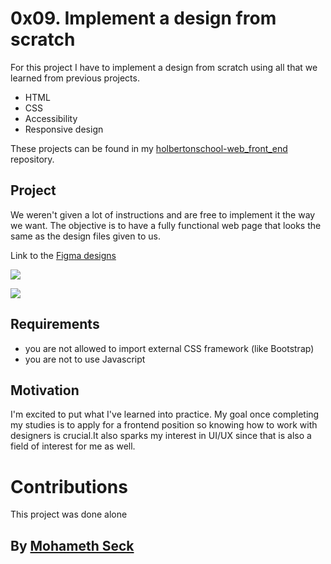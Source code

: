 # 0x09. Implement a design from scratch


For this project I have to implement a design from scratch using all that we learned from previous projects. 
- HTML
- CSS
- Accessibility
- Responsive design

These projects can be found in my [holbertonschool-web_front_end](https://github.com/SeckMohameth/holbertonschool-web_front_end) repository.

## Project
We weren't given a lot of instructions and are free to implement it the way we want. The objective is to have a fully functional web page that looks the same as the design files given to us.

Link to the [Figma designs](https://www.figma.com/file/gkWRcFqkwtruWZgSfnnHF0/Holberton-School---Headphone-company?node-id=0%3A1)


![](https://lh3.googleusercontent.com/pEMATZCo3LIPX8nMpz9PXhP9iZdNyDgDlg6R6h_35lu0JvaftX61arvAClyOeXRJdLXFkqlsm_dkau3F4Z9Yp881lX-99Ob1yRIoaS_HSGlfXno3ZBbC7eTAY5FgwDW3lfdAxRsVu8qbY8uyUEjyAnE92XbmYLWe2EpBIpoNyct-qHvKbtF82ZOkkmSopN9Gf2iEtAGTd-eEd1BK0E5RHvKlPejmbcHPrJBaUy_nETq5pI6K5jlpCz9kXBJHqb1xOtsBzYwGA1voJoR7dPiqzeJmB8Ep_JcTfjx57M99TEr5TLiDfeb2k-X9gnd6qZPWGGmcVF1G71BrHx6Z-e3Aw0C0htp5whvA4dr2lWoJFrnFdbeMyb8tvuKdIUGSoDMOMDxRsZ8VBceWL1pevjsMmRPuRpkf5tqMFs_Uk4RhVTQh5PYhIvW6dp6ci4gHe_1cp_crs0AvFvY2ts8UN7xiKJSP3xKnhN0y4vJMp13fe9R1HgZCbNV9pyy4EazdI_swLSmTT_7vCEJMFEJDPNRLCG2aVZSuFAQ6gecUA7-GAoZHwMIZ_6IIw3rH_ZfFWwoeIHNS1h5d2cECn3NUdV_V7UUAoRNElCJoc3rnYOcsGg5QyskF2td9vl3P4VYWQu0Pl5kpnI2WuRFDhTD1E2Tr_52PmTRqbGGIHXca5NBNZiadnWXQ0XwJy4M=w600-h316-no)

![](https://lh3.googleusercontent.com/RCZxZfqrTc12OhwOJN2xhYNjqkA453Yr-W163Hx3LzZ-VejPfeO185-3klrlPU-cwo-5_NTJgsGPUuzpiRzgXXy2eDrun3NnrDC1EHZlY5w6MbmzjUw4J4HGdUnuzbKJHSSYc3ykm4cCyMrAKpY1qOT1NQDyFZeH558rKsHHvtCwkij8tGzRwZ9uQhqHBRvN_S8efPbNFbViJ7FHUG2sEIIHWtxUi0jcgiPcKAcpIia3TRe390iCqNLq0SgdxYYY7GAeAmDr3KtVRh5bOj0MS76xl2dG-CsPdlXPx1fKOl2muMXSIUr11Wi0BtmC0dgXO17vs4DLW5jhWbpMYKfcVDyf1Lq9sAsykddcARFyEt0KDjC-t_e_AmnP_k4IuOl6fcRXL1C3GMfJML7A_3EMqMteCIL-A5qxKuAFTNhlHTXW2EdnrXU5WQYkZHPHuu7yHNq21qhpDt1m-3kUTJLSrWgeqii-YGKRyUniFpzaEdffPeWQ2_T7AJawemeV56j3BLKUKdkGiOh48J-7Mf0-FARvWCdpRZJkFHrK_232MeARh1VxUZsSbpfb0z8yUnImbGs2p0vpAaCoBVPbc-9f6tjNLHVSTODlX_OAJ2twHkIOwaKHroX6O7dkcISHIPtsyMakDzdwnN8PFgEWiJrg1J4IZ7pBBsepPIEV655yva5sm2By5JVaYFc=w320-h437-no)

## Requirements
- you are not allowed to import external CSS framework (like Bootstrap)
- you are not to use Javascript

## Motivation
I'm excited to put what I've learned into practice. My goal once completing my studies is to apply for a frontend position so knowing how to work with designers is crucial.It also sparks my interest in UI/UX since that is also a field of interest for me as well.

# Contributions
This project was done alone
## By [Mohameth Seck](https://github.com/SeckMohameth)
